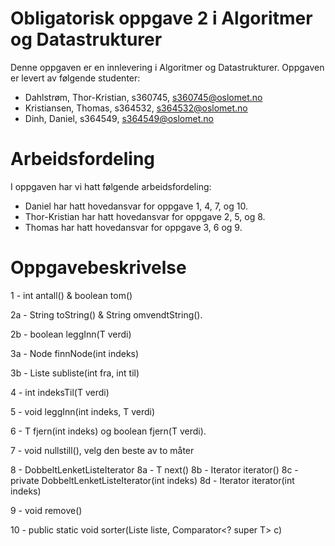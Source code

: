 # Obligatorisk oppgave 2 i Algoritmer og Datastrukturer

Denne oppgaven er en innlevering i Algoritmer og Datastrukturer. 
Oppgaven er levert av følgende studenter:
* Dahlstrøm, Thor-Kristian, s360745, s360745@oslomet.no
* Kristiansen, Thomas, s364532, s364532@oslomet.no
* Dinh, Daniel, s364549, s364549@oslomet.no

# Arbeidsfordeling

I oppgaven har vi hatt følgende arbeidsfordeling:
* Daniel har hatt hovedansvar for oppgave 1, 4, 7, og 10. 
* Thor-Kristian har hatt hovedansvar for oppgave 2, 5, og 8. 
* Thomas har hatt hovedansvar for oppgave 3, 6 og 9.

# Oppgavebeskrivelse

1 - int antall() & boolean tom()

2a - String toString() & String omvendtString().

2b - boolean leggInn(T verdi)

3a - Node<T> finnNode(int indeks)

3b - Liste<T> subliste(int fra, int til)

4 - int indeksTil(T verdi)

5 - void leggInn(int indeks, T verdi)

6 - T fjern(int indeks) og boolean fjern(T verdi).

7 - void nullstill(), velg den beste av to måter

8 - DobbeltLenketListeIterator
8a - T next()
8b - Iterator<T> iterator()
8c - private DobbeltLenketListeIterator(int indeks)
8d - Iterator<T> iterator(int indeks)

9 - void remove()

10 - public static <T> void sorter(Liste<T> liste, Comparator<? super T> c)

